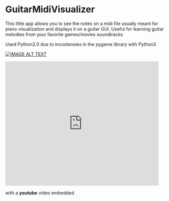 # GuitarMidiVisualizer
This little app allows you to see the notes on a midi file usually meant for piano visualization and displays it on a guitar GUI. Useful for learning guitar melodies from your favorite games/movies soundtracks

Used Python2.0 due to incostensies in the pygame library with Python3

[![IMAGE ALT TEXT](http://img.youtube.com/vi/eBd87IjYvOo/0.jpg)](http://www.youtube.com/watch?v=eBd87IjYvOo "Video Title")

<iframe  title="YouTube video player" width="480" height="390" src="http://www.youtube.com/watch?v=eBd87IjYvOo?autoplay=1" frameborder="0" allowfullscreen></iframe>

with a **youtube** video embedded
